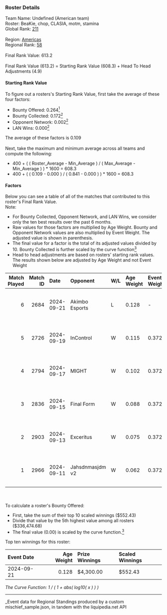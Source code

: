 ### Roster Details<br />
Team Name: Undefined (American team)<br />
Roster: BeaKie, chop, CLASIA, motm, stamina<br />
Global Rank: [211](../../standings_global_2025_03_01.md)<br />
<br />
Region: [Americas]( ../../standings_americas_2025_03_01.md)<br />
Regional Rank: [58]( ../../standings_americas_2025_03_01.md)<br />
<br />
Final Rank Value:  613.2<br />
<br />
Final Rank Value (613.2) = Starting Rank Value (608.3) + Head To Head Adjustments (4.9)<br />

#### Starting Rank Value<br />
To figure out a rosters's Starting Rank Value, first take the average of these four factors:<br />
- Bounty Offered: 0.264[<sup>1</sup>](#table2)
- Bounty Collected: 0.172[<sup>2</sup>](#table1)
- Opponent Network: 0.002[<sup>2</sup>](#table1)
- LAN Wins: 0.000[<sup>2</sup>](#table1)

The average of these factors is 0.109<br />
<br />
Next, take the maximum and minimum average across all teams and compute the following:<br />
- 400 + ( ( Roster_Average - Min_Average ) / ( Max_Average - Min_Average ) ) * 1600 = 608.3
- 400 + ( ( 0.109 - 0.000 ) / ( 0.841 - 0.000 ) ) * 1600 = 608.3


#### Factors<br />
Below you can see a table of all of the matches that contributed to this roster's Final Rank Value.<br />
Note:<br />

- For Bounty Collected, Opponent Network, and LAN Wins, we consider only the ten best results over the past 6 months.
- Raw values for those factors are multiplied by Age Weight. Bounty and Opponent Network values are also multiplied by Event Weight. The adjusted value is shown in parenthesis.
- The final value for a factor is the total of its adjusted values divided by 10. Bounty Collected is further scaled by the curve function[<sup>3</sup>](#curveFunction)
- Head to head adjustments are based on rosters' starting rank values. The results shown below are adjusted by Age Weight and not Event Weight
<span id="table1"></span><br />


| Match Played | Match ID | Date       | Opponent        | W/L | Age Weight | Event Weight | Bounty Collected | Opponent Network | LAN Wins  | H2H Adj. | Roster                              |
| -: | -: | :- | :- | :- | :- | :- | :- | :- | :- | -: | :- |
|            6 |     2684 | 2024-09-21 | Akimbo Esports  | L   | 0.128      | -            | -                | -                | -         |    -1.96 | BeaKie, chop, CLASIA, motm, stamina |
|            5 |     2726 | 2024-09-19 | InControl       | W   | 0.115      | 0.372        | 0.001 (0.000)    | 0.075 (0.003)    | 0 (0.000) |     1.87 | BeaKie, chop, CLASIA, motm, stamina |
|            4 |     2794 | 2024-09-17 | MIGHT           | W   | 0.102      | 0.372        | 0.002 (0.000)    | 0.289 (0.011)    | 0 (0.000) |     2.15 | BeaKie, chop, CLASIA, motm, stamina |
|            3 |     2836 | 2024-09-15 | Final Form      | W   | 0.088      | 0.372        | 0.000 (0.000)    | 0.000 (0.000)    | 0 (0.000) |     1.01 | BeaKie, chop, CLASIA, motm, stamina |
|            2 |     2903 | 2024-09-13 | Exceritus       | W   | 0.075      | 0.372        | 0.000 (0.000)    | 0.184 (0.005)    | 0 (0.000) |     1.21 | BeaKie, chop, CLASIA, motm, stamina |
|            1 |     2966 | 2024-09-11 | Jahsdnmasjdm v2 | W   | 0.062      | 0.372        | 0.000 (0.000)    | 0.012 (0.000)    | 0 (0.000) |     0.64 | BeaKie, chop, CLASIA, motm, stamina |

<br />
<span id="table2"></span><br />
To calculate a roster's Bounty Offered:<br />

- First, take the sum of their top 10 scaled winnings ($552.43)
- Divide that value by the 5th highest value among all rosters ($336,474.68)
- The final value (0.00) is scaled by the curve function.[<sup>3</sup>](#curveFunction)

Top ten winnings for this roster:<br />

| Event Date | Age Weight | Prize Winnings | Scaled Winnings |
| :- | -: | :- | :- |
| 2024-09-21 |      0.128 | $4,300.00      | $552.43         |


<span id="curveFunction"></span>_The Curve Function: 1 / ( 1 + abs( log10( x ) ) )_<br />

---
_Event data for Regional Standings produced by a custom mischief_sample.json, in tandem with the liquipedia.net API<br />
